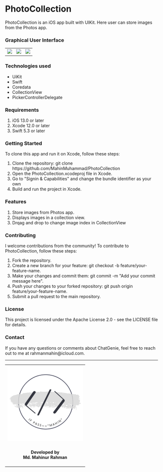 <h1>PhotoCollection</h1>
  PhotoCollection is an iOS app built with UIKit. Here user can store images from the Photos app.

<h3>Graphical User Interface</h3>
  <table style="border:none">
    <tr>
        <td><img src="Documentation/NewsView.png" height="400"></td>
        <td><img src="Documentation/SignInView.png" height="400"></td>
        <td><img src="Documentation/MyProfileView.png" height="400"></td>
     </tr>
  </table>

  <h3>Technologies used</h3>
  <ul>
    <li>UiKit</li>
    <li>Swift</li>
    <li>Coredata</li>
    <li>CollectionView</li>
    <li>PickerControllerDelegate</li>
  </ul>
  
  <h3>Requirements</h3>
    <ol>
        <li>iOS 13.0 or later</li>
        <li>Xcode 12.0 or later</li>
        <li>Swift 5.3 or later</li>
    </ol>

<h3>Getting Started</h3>
  To clone this app and run it on Xcode, follow these steps:

<ol>
    <li>Clone the repository: git clone https://github.com/MahinMuhammad/PhotoCollection</li>
    <li>Open the PhotoCollection.xcodeproj file in Xcode.</li>
    <li>Go to "Signin & Capabilities" and change the bundle identifier as your own</li>
    <li>Build and run the project in Xcode.</li>
</ol> 
  
<h3>Features</h3>

<ol>
  <li>Store images from Photos app.</li>
  <li>Displays images in a collection view.</li>
  <li>Drqag and drop to change image index in CollectionView</li>
</ol>  
    
<h3>Contributing</h3>
  I welcome contributions from the community! To contribute to PhotoCollection, follow these steps:

<ol>
    <li>Fork the repository.</li>
    <li>Create a new branch for your feature: git checkout -b feature/your-feature-name.</li>
    <li>Make your changes and commit them: git commit -m "Add your commit message here".</li>
    <li>Push your changes to your forked repository: git push origin feature/your-feature-name.</li>
    <li>Submit a pull request to the main repository.</li>
</ol>
  
<h3>License</h3>
  This project is licensed under the Apache License 2.0 - see the LICENSE file for details.

<h3>Contact</h3>
  If you have any questions or comments about ChatGenie, feel free to reach out to me at rahmanmahin@icloud.com.

<hr>
<table style="border:none">
  <tr>  
    <td align="center"><img src="Documentation/mahinsLogo.png" height="250" width="250"></h4></td>
  </tr>
  <tr>  
    <td align="center"><h4>Developed by <br> Md. Mahinur Rahman</h4></td>
  </tr>
</table>
